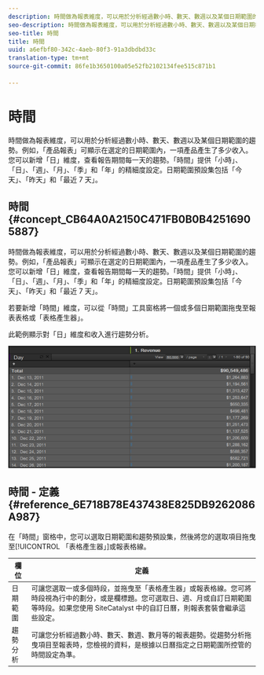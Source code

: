 ```yaml
---
description: 時間做為報表維度，可以用於分析經過數小時、數天、數週以及某個日期範圍的趨勢。例如，「產品報表」可顯示在選定的日期範圍內，一項產品產生了多少收入。您可以新增「日」維度，查看報告期間每一天的趨勢。「時間」提供「小時」、「日」、「週」、「月」、「季」和「年」的精細度設定。日期範圍預設集包括「今天」、「昨天」和「最近 7 天」。
seo-description: 時間做為報表維度，可以用於分析經過數小時、數天、數週以及某個日期範圍的趨勢。例如，「產品報表」可顯示在選定的日期範圍內，一項產品產生了多少收入。您可以新增「日」維度，查看報告期間每一天的趨勢。「時間」提供「小時」、「日」、「週」、「月」、「季」和「年」的精細度設定。日期範圍預設集包括「今天」、「昨天」和「最近 7 天」。
seo-title: 時間
title: 時間
uuid: a6efbf80-342c-4aeb-80f3-91a3dbdbd33c
translation-type: tm+mt
source-git-commit: 86fe1b3650100a05e52fb2102134fee515c871b1

---
```



# 時間

時間做為報表維度，可以用於分析經過數小時、數天、數週以及某個日期範圍的趨勢。例如，「產品報表」可顯示在選定的日期範圍內，一項產品產生了多少收入。您可以新增「日」維度，查看報告期間每一天的趨勢。「時間」提供「小時」、「日」、「週」、「月」、「季」和「年」的精細度設定。日期範圍預設集包括「今天」、「昨天」和「最近 7 天」。

## 時間 {#concept_CB64A0A2150C471FB0B0B42516905887}

時間做為報表維度，可以用於分析經過數小時、數天、數週以及某個日期範圍的趨勢。例如，「產品報表」可顯示在選定的日期範圍內，一項產品產生了多少收入。您可以新增「日」維度，查看報告期間每一天的趨勢。「時間」提供「小時」、「日」、「週」、「月」、「季」和「年」的精細度設定。日期範圍預設集包括「今天」、「昨天」和「最近 7 天」。

若要新增「時間」維度，可以從「時間」工具窗格將一個或多個日期範圍拖曳至報表表格或「表格產生器」。

此範例顯示對「日」維度和收入進行趨勢分析。

![](assets/day_dimension.png)

## 時間 - 定義 {#reference_6E718B78E437438E825DB9262086A987}

在「時間」窗格中，您可以選取日期範圍和趨勢預設集，然後將您的選取項目拖曳至[!UICONTROL 「表格產生器」]或報表格線。

<!-- 

r_time_panel.xml

 -->

| 欄位 | 定義 |
|--- |--- |
| 日期範圍 | 可讓您選取一或多個時段，並拖曳至「表格產生器」或報表格線。您可將時段視為行中的劃分，或是欄標題。您可選取日、週、月或自訂日期範圍等時段。如果您使用 SiteCatalyst 中的自訂日曆，則報表套裝會繼承這些設定。 |
| 趨勢分析 | 可讓您分析經過數小時、數天、數週、數月等的報表趨勢。從趨勢分析拖曳項目至報表時，您檢視的資料，是根據以日曆指定之日期範圍所控管的時間設定為準。 |